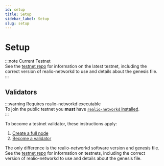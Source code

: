 ```yaml
---
id: setup
title: Setup
sidebar_label: Setup
slug: setup
---
```


# Setup

:::note Current Testnet  
See the [testnet repo](https://github.com/realiotech/testnets) for information on the latest testnet,
including the correct version of realio-networkd to use and details about the genesis file.  
:::

## Validators
:::warning Requires realio-networkd executable  
To join the public testnet you **must** have [`realio-networkd` installed](/fullnode/setup).  
:::

To become a testnet validator, these instructions apply:

1. [Create a full node](/fullnode/setup)
2. [Become a validator](/validators/setup)

The only difference is the realio-networkd software version and genesis file. See the [testnet repo](https://github.com/realiotech/testnets) for information on testnets, including the correct version of realio-networkd to use and details about the genesis file.


